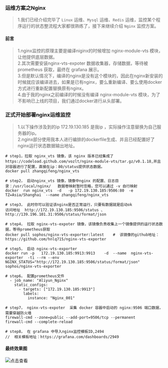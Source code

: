 ###    运维方案之Nginx  
> 1.我们已经介绍完毕了 `Linux` 运维、`Mysql` 运维、`Redis` 运维，监控某个程序运行的状态整流程大家都很熟练了，接下来继续介绍 `Nginx` 监控方案。  
    
  
####    前言    
> 1.nginx监控的原理主要是编译niginx的时候增加 nginx-module-vts 模块，让他提供底层数据。  
> 2.其次需要安装nginx-vts-expoter 数据收集器，存储数据，等待被 prometheus 获取，最终在 grafana 展示。  
> 3.但是默认情况下，编译的nginx是没有这个模块的，因此在nginx新安装的时候就应该编译进去，如果是已有nginx，要么重新编译、要么使用docker方式进行重新配置替换原有nginx。         
> 4.由于我的nginx之前编译的时候没有编译  nginx-module-vts  模块，为了不影响已上线的项目，我们通过docker进行从头部署。  
>      

### 正式开始部署nginx运维监控  
> 1.以下操作涉及到的ip 172.19.130.185 是我ip ，实际操作注意替换为自己服务器的ip。  
> 2.nginx部分使用我本人进行编排的dockerfile生成、并且已经配置好了nginx运行状态数据输出地址。  
```code  
# step1，拉取 nginx_vts 镜像，该 nginx 版本已经集成了 https://codeload.github.com/vozlt/nginx-module-vts/tar.gz/v0.1.18,并且对容器进行了配置，直接在ip：80/status提供状态数据。
docker pull zhangqifeng/nginx_vts  

# step2， 启动nginx_vts 镜像，镜像中nginx 的配置、日志目录：/usr/local/nginx/   数据卷映射暂时忽略，您可以通过 -v 自行映射
docker  run nginx_vts  -d   -p 172.19.130.185:9506:80  -e TZ=Asia/Shanghai  --name zhangqifeng/nginx_vts

# step3， 此时你可以验证该nginx是否正常运行，只要有数据就是启动ok
访问地址  http://172.19.130.185:9506/status 、http://139.196.101.31:9506/status/format/json

# step4， 拉取 nginx-vts-expoter 镜像，该镜像负责收集上一个镜像提供的运行状态数据，等待prometheus获取
docker pull sophos/nginx-vts-exporter:latest    #  该镜像的github地址：https://github.com/hnlq715/nginx-vts-exporter

# step5， 启动 nginx-vts-exporter 
docker run -p   172.19.130.185:9913:9913    -d  --name  nginx-vts-exporter  -ti --rm --env NGINX_STATUS="http://172.19.130.185:9506/status/format/json" sophos/nginx-vts-exporter

# step6， 配置prometheus文件
  - job_name: "Aliyun_Nginx"
    static_configs:
      - targets: ["172.19.130.185:9913"]
        labels:
          instance: "Nginx_001"

# step7， nginx-vts-expoter  采集 docker 容器中启动的 nginx:9506 端口数据，需要穿越防火墙
firewall-cmd --zone=public --add-port=9506/tcp --permanent
firewall-cmd --complete-reload
 
# step8， 在 grafana 中导入nginx监控模板ID,2494
//  相关模板地址：https://grafana.com/dashboards/2949

```
####    最终效果图  
![点击查看](http://139.196.101.31:2080/images/nginx_vts.png)   